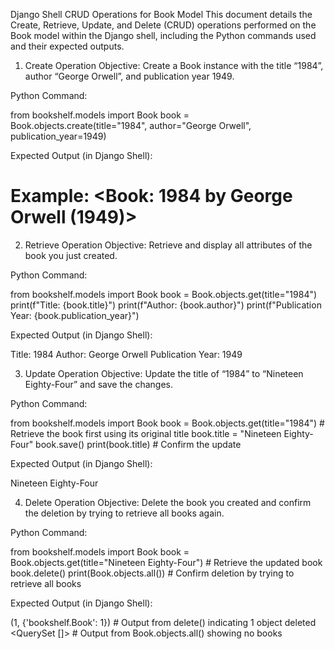 Django Shell CRUD Operations for Book Model
This document details the Create, Retrieve, Update, and Delete (CRUD) operations performed on the Book model within the Django shell, including the Python commands used and their expected outputs.

1. Create Operation
Objective: Create a Book instance with the title “1984”, author “George Orwell”, and publication year 1949.

Python Command:

from bookshelf.models import Book
book = Book.objects.create(title="1984", author="George Orwell", publication_year=1949)

Expected Output (in Django Shell):

# Example: <Book: 1984 by George Orwell (1949)>

2. Retrieve Operation
Objective: Retrieve and display all attributes of the book you just created.

Python Command:

from bookshelf.models import Book
book = Book.objects.get(title="1984")
print(f"Title: {book.title}")
print(f"Author: {book.author}")
print(f"Publication Year: {book.publication_year}")

Expected Output (in Django Shell):

Title: 1984
Author: George Orwell
Publication Year: 1949

3. Update Operation
Objective: Update the title of “1984” to “Nineteen Eighty-Four” and save the changes.

Python Command:

from bookshelf.models import Book
book = Book.objects.get(title="1984") # Retrieve the book first using its original title
book.title = "Nineteen Eighty-Four"
book.save()
print(book.title) # Confirm the update

Expected Output (in Django Shell):

Nineteen Eighty-Four

4. Delete Operation
Objective: Delete the book you created and confirm the deletion by trying to retrieve all books again.

Python Command:

from bookshelf.models import Book
book = Book.objects.get(title="Nineteen Eighty-Four") # Retrieve the updated book
book.delete()
print(Book.objects.all()) # Confirm deletion by trying to retrieve all books

Expected Output (in Django Shell):

(1, {'bookshelf.Book': 1}) # Output from delete() indicating 1 object deleted
<QuerySet []> # Output from Book.objects.all() showing no books
